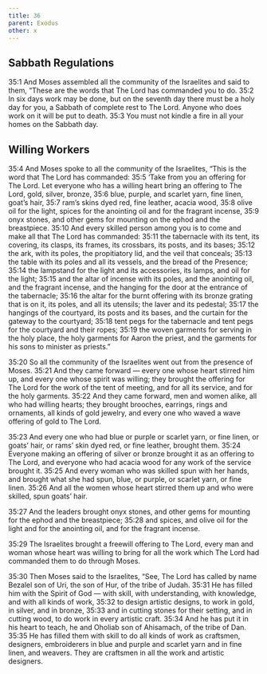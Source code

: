 ```yaml
---
title: 36
parent: Exodus
other: x
---
```


## Sabbath Regulations

<a name="35:1">35:1</a> And Moses assembled all the community of the Israelites and said to them, “These are the words that The Lord has commanded you to do. <a name="35:2">35:2</a> In six days work may be done, but on the seventh day there must be a holy day for you, a Sabbath of complete rest to The Lord. Anyone who does work on it will be put to death. <a name="35:3">35:3</a> You must not kindle a fire in all your homes on the Sabbath day.

## Willing Workers

<a name="35:4">35:4</a> And Moses spoke to all the community of the Israelites, “This is the word that The Lord has commanded: <a name="35:5">35:5</a> ‘Take from you an offering for The Lord. Let everyone who has a willing heart bring an offering to The Lord, gold, silver, bronze, <a name="35:6">35:6</a> blue, purple, and scarlet yarn, fine linen, goat’s hair, <a name="35:7">35:7</a> ram’s skins dyed red, fine leather, acacia wood, <a name="35:8">35:8</a> olive oil for the light, spices for the anointing oil and for the fragrant incense, <a name="35:9">35:9</a> onyx stones, and other gems for mounting on the ephod and the breastpiece. <a name="35:10">35:10</a> And every skilled person among you is to come and make all that The Lord has commanded: <a name="35:11">35:11</a> the tabernacle with its tent, its covering, its clasps, its frames, its crossbars, its posts, and its bases; <a name="35:12">35:12</a> the ark, with its poles, the propitiatory lid, and the veil that conceals; <a name="35:13">35:13</a> the table with its poles and all its vessels, and the bread of the Presence; <a name="35:14">35:14</a> the lampstand for the light and its accessories, its lamps, and oil for the light; <a name="35:15">35:15</a> and the altar of incense with its poles, and the anointing oil, and the fragrant incense, and the hanging for the door at the entrance of the tabernacle; <a name="35:16">35:16</a> the altar for the burnt offering with its bronze grating that is on it, its poles, and all its utensils; the laver and its pedestal; <a name="35:17">35:17</a> the hangings of the courtyard, its posts and its bases, and the curtain for the gateway to the courtyard; <a name="35:18">35:18</a> tent pegs for the tabernacle and tent pegs for the courtyard and their ropes; <a name="35:19">35:19</a> the woven garments for serving in the holy place, the holy garments for Aaron the priest, and the garments for his sons to minister as priests.”

<a name="35:20">35:20</a> So all the community of the Israelites went out from the presence of Moses. <a name="35:21">35:21</a> And they came forward  —  every one whose heart stirred him up, and every one whose spirit was willing; they brought the offering for The Lord for the work of the tent of meeting, and for all its service, and for the holy garments. <a name="35:22">35:22</a> And they came forward, men and women alike, all who had willing hearts; they brought brooches, earrings, rings and ornaments, all kinds of gold jewelry, and every one who waved a wave offering of gold to The Lord.

<a name="35:23">35:23</a> And every one who had blue or purple or scarlet yarn, or fine linen, or goats’ hair, or rams’ skin dyed red, or fine leather, brought them. <a name="35:24">35:24</a> Everyone making an offering of silver or bronze brought it as an offering to The Lord, and everyone who had acacia wood for any work of the service brought it. <a name="35:25">35:25</a> And every woman who was skilled spun with her hands, and brought what she had spun, blue, or purple, or scarlet yarn, or fine linen. <a name="35:26">35:26</a> And all the women whose heart stirred them up and who were skilled, spun goats’ hair.

<a name="35:27">35:27</a> And the leaders brought onyx stones, and other gems for mounting for the ephod and the breastpiece; <a name="35:28">35:28</a> and spices, and olive oil for the light and for the anointing oil, and for the fragrant incense.

<a name="35:29">35:29</a> The Israelites brought a freewill offering to The Lord, every man and woman whose heart was willing to bring for all the work which The Lord had commanded them to do through Moses.

<a name="35:30">35:30</a> Then Moses said to the Israelites, “See, The Lord has called by name Bezalel son of Uri, the son of Hur, of the tribe of Judah. <a name="35:31">35:31</a> He has filled him with the Spirit of God  —  with skill, with understanding, with knowledge, and with all kinds of work, <a name="35:32">35:32</a> to design artistic designs, to work in gold, in silver, and in bronze, <a name="35:33">35:33</a> and in cutting stones for their setting, and in cutting wood, to do work in every artistic craft. <a name="35:34">35:34</a> And he has put it in his heart to teach, he and Oholiab son of Ahisamach, of the tribe of Dan. <a name="35:35">35:35</a> He has filled them with skill to do all kinds of work as craftsmen, designers, embroiderers in blue and purple and scarlet yarn and in fine linen, and weavers. They are craftsmen in all the work and artistic designers.